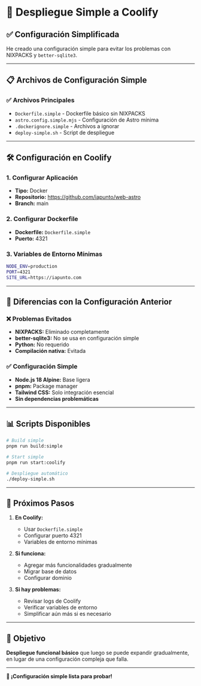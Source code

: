 # 🚀 Despliegue Simple a Coolify

## ✅ Configuración Simplificada

He creado una configuración simple para evitar los problemas con NIXPACKS y `better-sqlite3`.

---

## 📋 Archivos de Configuración Simple

### ✅ Archivos Principales
- `Dockerfile.simple` - Dockerfile básico sin NIXPACKS
- `astro.config.simple.mjs` - Configuración de Astro mínima
- `.dockerignore.simple` - Archivos a ignorar
- `deploy-simple.sh` - Script de despliegue

---

## 🛠️ Configuración en Coolify

### 1. Configurar Aplicación
- **Tipo:** Docker
- **Repositorio:** https://github.com/iapunto/web-astro
- **Branch:** main

### 2. Configurar Dockerfile
- **Dockerfile:** `Dockerfile.simple`
- **Puerto:** 4321

### 3. Variables de Entorno Mínimas
```bash
NODE_ENV=production
PORT=4321
SITE_URL=https://iapunto.com
```

---

## 🔧 Diferencias con la Configuración Anterior

### ❌ Problemas Evitados
- **NIXPACKS:** Eliminado completamente
- **better-sqlite3:** No se usa en configuración simple
- **Python:** No requerido
- **Compilación nativa:** Evitada

### ✅ Configuración Simple
- **Node.js 18 Alpine:** Base ligera
- **pnpm:** Package manager
- **Tailwind CSS:** Solo integración esencial
- **Sin dependencias problemáticas**

---

## 📊 Scripts Disponibles

```bash
# Build simple
pnpm run build:simple

# Start simple
pnpm run start:coolify

# Despliegue automático
./deploy-simple.sh
```

---

## 🚀 Próximos Pasos

1. **En Coolify:**
   - Usar `Dockerfile.simple`
   - Configurar puerto 4321
   - Variables de entorno mínimas

2. **Si funciona:**
   - Agregar más funcionalidades gradualmente
   - Migrar base de datos
   - Configurar dominio

3. **Si hay problemas:**
   - Revisar logs de Coolify
   - Verificar variables de entorno
   - Simplificar aún más si es necesario

---

## 🎯 Objetivo

**Despliegue funcional básico** que luego se puede expandir gradualmente, en lugar de una configuración compleja que falla.

---

**🎉 ¡Configuración simple lista para probar!**
